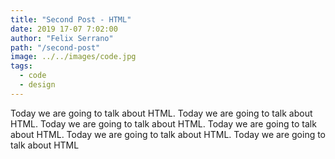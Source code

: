 ```yaml
---
title: "Second Post - HTML"
date: 2019 17-07 7:02:00
author: "Felix Serrano"
path: "/second-post"
image: ../../images/code.jpg
tags:
  - code
  - design
---
```


Today we are going to talk about HTML. Today we are going to talk about HTML. Today we are going to talk about HTML. Today we are going to talk about HTML. Today we are going to talk about HTML. Today we are going to talk about HTML
